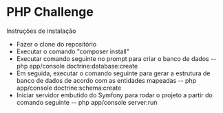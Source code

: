 PHP Challenge
===============

Instruções de instalação
- Fazer o clone do repositório
- Executar o comando "composer install"
- Executar comando seguinte no prompt para criar o banco de dados
-- php app/console doctrine:database:create
- Em seguida, executar o comando seguinte para gerar a estrutura de banco de dados de acordo com as entidades mapeadas
-- php app/console doctrine:schema:create
- Iniciar servidor embutido do Symfony para rodar o projeto a partir do comando seguinte
-- php app/console server:run
